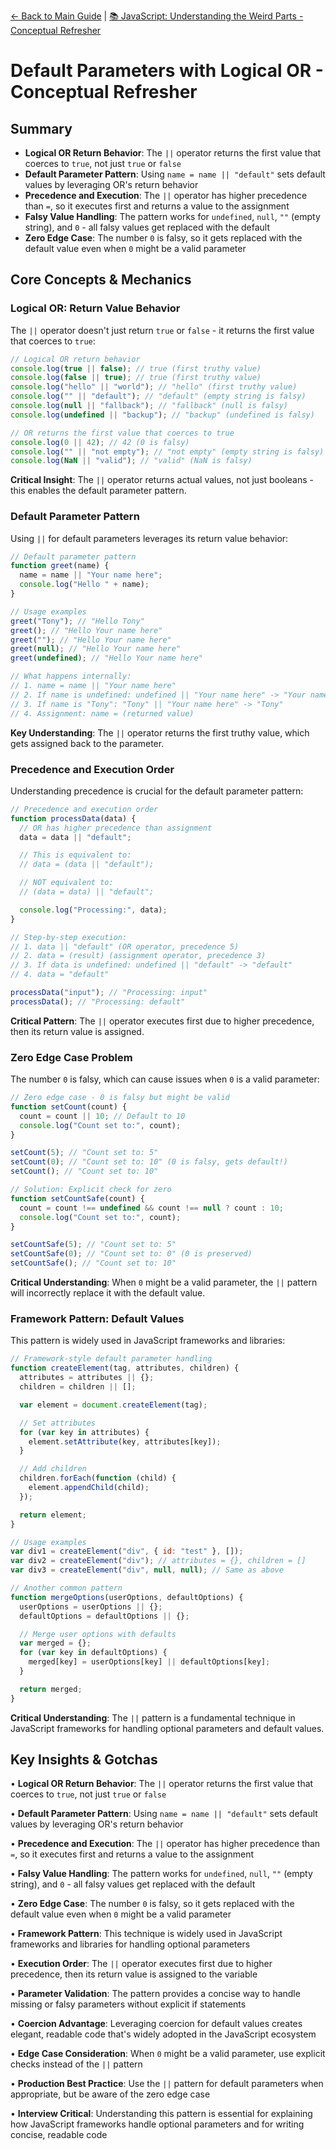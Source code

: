 [← Back to Main Guide](../README.md) | [📚 JavaScript: Understanding the Weird Parts - Conceptual Refresher](../README.md)

# Default Parameters with Logical OR - Conceptual Refresher

## Summary

- **Logical OR Return Behavior**: The `||` operator returns the first value that coerces to `true`, not just `true` or `false`
- **Default Parameter Pattern**: Using `name = name || "default"` sets default values by leveraging OR's return behavior
- **Precedence and Execution**: The `||` operator has higher precedence than `=`, so it executes first and returns a value to the assignment
- **Falsy Value Handling**: The pattern works for `undefined`, `null`, `""` (empty string), and `0` - all falsy values get replaced with the default
- **Zero Edge Case**: The number `0` is falsy, so it gets replaced with the default value even when `0` might be a valid parameter

## Core Concepts & Mechanics

### Logical OR: Return Value Behavior

The `||` operator doesn't just return `true` or `false` - it returns the first value that coerces to `true`:

```javascript
// Logical OR return behavior
console.log(true || false); // true (first truthy value)
console.log(false || true); // true (first truthy value)
console.log("hello" || "world"); // "hello" (first truthy value)
console.log("" || "default"); // "default" (empty string is falsy)
console.log(null || "fallback"); // "fallback" (null is falsy)
console.log(undefined || "backup"); // "backup" (undefined is falsy)

// OR returns the first value that coerces to true
console.log(0 || 42); // 42 (0 is falsy)
console.log("" || "not empty"); // "not empty" (empty string is falsy)
console.log(NaN || "valid"); // "valid" (NaN is falsy)
```

**Critical Insight**: The `||` operator returns actual values, not just booleans - this enables the default parameter pattern.

### Default Parameter Pattern

Using `||` for default parameters leverages its return value behavior:

```javascript
// Default parameter pattern
function greet(name) {
  name = name || "Your name here";
  console.log("Hello " + name);
}

// Usage examples
greet("Tony"); // "Hello Tony"
greet(); // "Hello Your name here"
greet(""); // "Hello Your name here"
greet(null); // "Hello Your name here"
greet(undefined); // "Hello Your name here"

// What happens internally:
// 1. name = name || "Your name here"
// 2. If name is undefined: undefined || "Your name here" -> "Your name here"
// 3. If name is "Tony": "Tony" || "Your name here" -> "Tony"
// 4. Assignment: name = (returned value)
```

**Key Understanding**: The `||` operator returns the first truthy value, which gets assigned back to the parameter.

### Precedence and Execution Order

Understanding precedence is crucial for the default parameter pattern:

```javascript
// Precedence and execution order
function processData(data) {
  // OR has higher precedence than assignment
  data = data || "default";

  // This is equivalent to:
  // data = (data || "default");

  // NOT equivalent to:
  // (data = data) || "default";

  console.log("Processing:", data);
}

// Step-by-step execution:
// 1. data || "default" (OR operator, precedence 5)
// 2. data = (result) (assignment operator, precedence 3)
// 3. If data is undefined: undefined || "default" -> "default"
// 4. data = "default"

processData("input"); // "Processing: input"
processData(); // "Processing: default"
```

**Critical Pattern**: The `||` operator executes first due to higher precedence, then its return value is assigned.

### Zero Edge Case Problem

The number `0` is falsy, which can cause issues when `0` is a valid parameter:

```javascript
// Zero edge case - 0 is falsy but might be valid
function setCount(count) {
  count = count || 10; // Default to 10
  console.log("Count set to:", count);
}

setCount(5); // "Count set to: 5"
setCount(0); // "Count set to: 10" (0 is falsy, gets default!)
setCount(); // "Count set to: 10"

// Solution: Explicit check for zero
function setCountSafe(count) {
  count = count !== undefined && count !== null ? count : 10;
  console.log("Count set to:", count);
}

setCountSafe(5); // "Count set to: 5"
setCountSafe(0); // "Count set to: 0" (0 is preserved)
setCountSafe(); // "Count set to: 10"
```

**Critical Understanding**: When `0` might be a valid parameter, the `||` pattern will incorrectly replace it with the default value.

### Framework Pattern: Default Values

This pattern is widely used in JavaScript frameworks and libraries:

```javascript
// Framework-style default parameter handling
function createElement(tag, attributes, children) {
  attributes = attributes || {};
  children = children || [];

  var element = document.createElement(tag);

  // Set attributes
  for (var key in attributes) {
    element.setAttribute(key, attributes[key]);
  }

  // Add children
  children.forEach(function (child) {
    element.appendChild(child);
  });

  return element;
}

// Usage examples
var div1 = createElement("div", { id: "test" }, []);
var div2 = createElement("div"); // attributes = {}, children = []
var div3 = createElement("div", null, null); // Same as above

// Another common pattern
function mergeOptions(userOptions, defaultOptions) {
  userOptions = userOptions || {};
  defaultOptions = defaultOptions || {};

  // Merge user options with defaults
  var merged = {};
  for (var key in defaultOptions) {
    merged[key] = userOptions[key] || defaultOptions[key];
  }

  return merged;
}
```

**Critical Understanding**: The `||` pattern is a fundamental technique in JavaScript frameworks for handling optional parameters and default values.

## Key Insights & Gotchas

• **Logical OR Return Behavior**: The `||` operator returns the first value that coerces to `true`, not just `true` or `false`

• **Default Parameter Pattern**: Using `name = name || "default"` sets default values by leveraging OR's return behavior

• **Precedence and Execution**: The `||` operator has higher precedence than `=`, so it executes first and returns a value to the assignment

• **Falsy Value Handling**: The pattern works for `undefined`, `null`, `""` (empty string), and `0` - all falsy values get replaced with the default

• **Zero Edge Case**: The number `0` is falsy, so it gets replaced with the default value even when `0` might be a valid parameter

• **Framework Pattern**: This technique is widely used in JavaScript frameworks and libraries for handling optional parameters

• **Execution Order**: The `||` operator executes first due to higher precedence, then its return value is assigned to the variable

• **Parameter Validation**: The pattern provides a concise way to handle missing or falsy parameters without explicit if statements

• **Coercion Advantage**: Leveraging coercion for default values creates elegant, readable code that's widely adopted in the JavaScript ecosystem

• **Edge Case Consideration**: When `0` might be a valid parameter, use explicit checks instead of the `||` pattern

• **Production Best Practice**: Use the `||` pattern for default parameters when appropriate, but be aware of the zero edge case

• **Interview Critical**: Understanding this pattern is essential for explaining how JavaScript frameworks handle optional parameters and for writing concise, readable code

